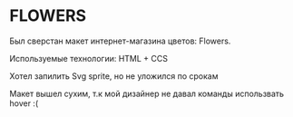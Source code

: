 # FLOWERS
Был сверстан макет интернет-магазина цветов: Flowers.

Используемые технологии: HTML + CCS

Хотел запилить Svg sprite, но не уложился по срокам

Макет вышел сухим, т.к мой дизайнер не давал команды использвать hover :(
